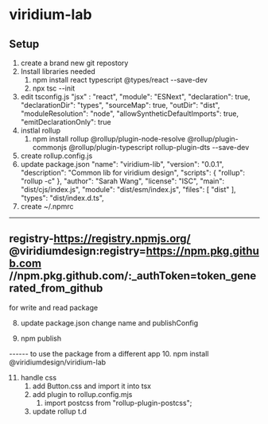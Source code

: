 # viridium-lab

## Setup
1. create a brand new git repostory
2. Install libraries needed
   1. npm install react typescript @types/react --save-dev
   2. npx tsc --init 
3. edit tsconfig.js
    "jsx" : "react",
    "module": "ESNext",
    "declaration": true,
    "declarationDir": "types",
    "sourceMap": true,
    "outDir": "dist",
    "moduleResolution": "node",
    "allowSyntheticDefaultImports": true,
    "emitDeclarationOnly": true
4. instlal rollup
   1. npm install rollup @rollup/plugin-node-resolve @rollup/plugin-commonjs @rollup/plugin-typescript rollup-plugin-dts --save-dev
5. create rollup.config.js 
6. update package.json
  "name": "viridium-lib",
  "version": "0.0.1",
  "description": "Common lib for viridium design",
  "scripts": {
    "rollup": "rollup -c"
  },
  "author": "Sarah Wang",
  "license": "ISC",
  "main": "dist/cjs/index.js",
  "module": "dist/esm/index.js",
  "files": [
    "dist"
  ],
  "types": "dist/index.d.ts",
7. create ~/.npmrc

----
registry-https://registry.npmjs.org/
@viridiumdesign:registry=https://npm.pkg.github.com
//npm.pkg.github.com/:_authToken=token_generated_from_github
---

for write and read package

8. update package.json change name and publishConfig

9. npm publish


------ to use the package from a different app
10. npm install @viridiumdesign/viridium-lab


11. handle css
    1.  add Button.css and import it into tsx
    2.  add plugin to rollup.config.mjs 
        1.  import postcss from "rollup-plugin-postcss";
    3. update rollup t.d